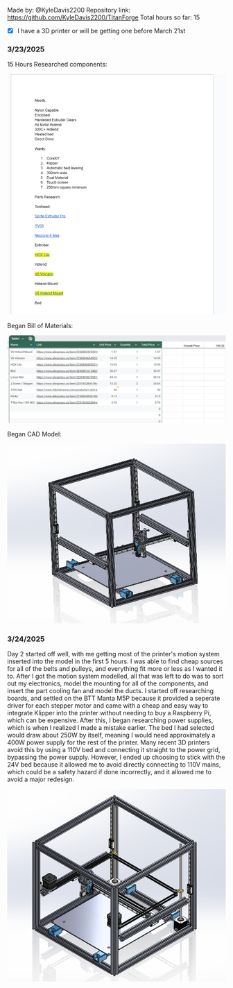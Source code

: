Made by: @KyleDavis2200
Repository link: https://github.com/KyleDavis2200/TitanForge
Total hours so far: 15

- [x] I have a 3D printer or will be getting one before March 21st

### 3/23/2025
15 Hours
Researched components:

<img src="https://github.com/KyleDavis2200/TitanForge/blob/main/research.png" width="550">

Began Bill of Materials:

<img src="https://github.com/KyleDavis2200/TitanForge/blob/main/day1%20bom.png" width="550">

Began CAD Model:

<img src="https://github.com/KyleDavis2200/TitanForge/blob/main/day%201%20cad.png" width="550">

### 3/24/2025

Day 2 started off well, with me getting most of the printer's motion system inserted into the model in the first 5 hours. I was able to find cheap sources for all of the belts and pulleys, and everything fit more or less as I wanted it to. After I got the motion system modelled, all that was left to do was to sort out my electronics, model the mounting for all of the components, and insert the part cooling fan and model the ducts. I started off researching boards, and settled on the BTT Manta M5P because it provided a seperate driver for each stepper motor and came with a cheap and easy way to integrate Klipper into the printer without needing to buy a Raspberry Pi, which can be expensive. After this, I began researching power supplies, which is when I realized I made a mistake earlier. The bed I had selected would draw about 250W by itself, meaning I would need approximately a 400W power supply for the rest of the printer. Many recent 3D printers avoid this by using a 110V bed and connecting it straight to the power grid, bypassing the power supply. However, I ended up choosing to stick with the 24V bed because it allowed me to avoid directly connecting to 110V mains, which could be a safety hazard if done incorrectly, and it allowed me to avoid a major redesign.

<img src="https://github.com/KyleDavis2200/TitanForge/blob/main/day%202%20cad%201.png" width="550">
